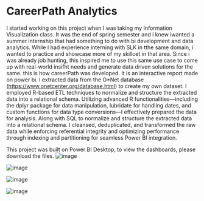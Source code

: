 # CareerPath Analytics
I started working on this project when I was taking my Information Visualization class. It was the end of spring semester and  i knew iwanted a summer internship that had something to do with bi development and data analytics. While  I had experience interning with SLK in tthe same domain, i wanted to practice and showcase more of my skillcet in that area. Since i was already job hunting, this inspired me to use this same use case to come up with real-world insifht needs and generate data driven solutions for the same. this is how careerPath was developed. It is an interactive report made on power bi.  I extracted data from the O*Net database (https://www.onetcenter.org/database.html) to create my own dataset. I employed R-based ETL techniques to normalize and structure the extracted data into a relational schema. Utilizing advanced R functionalities—including the dplyr package for data manipulation, lubridate for handling dates, and custom functions for data type conversions—I effectively prepared the data for analysis. Along with SQL to normalize and structure the extracted  data into a relational schema. I cleansed, deduplicated, and transformed the raw data while enforcing referential integrity and optimizing performance through indexing and partitioning for seamless Power BI integration.

This project was built on Power BI Desktop, to view the dashboards, please download the files.
![image](https://github.com/user-attachments/assets/5c4fa079-fe08-4d5c-89e4-d7de43787d68)

![image](https://github.com/user-attachments/assets/c192b990-d69c-4a4c-926f-cf09e1cc04a3)

![image](https://github.com/user-attachments/assets/ecc28de9-8267-4ed6-ae4c-0420623e0611)

![image](https://github.com/user-attachments/assets/118344ec-ced2-487c-ad0e-4d0511db87ef)
